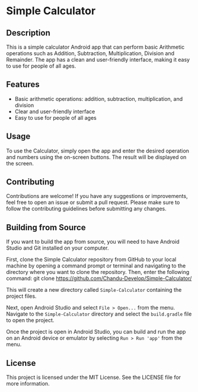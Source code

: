 # Simple Calculator

## Description
This is a simple calculator Android app that can perform basic Arithmetic operations such as Addition, Subtraction, Multiplication, Division and Remainder. The app has a clean and user-friendly interface, making it easy to use for people of all ages.

## Features
- Basic arithmetic operations: addition, subtraction, multiplication, and division
- Clear and user-friendly interface
- Easy to use for people of all ages

## Usage
To use the Calculator, simply open the app and enter the desired operation and numbers using the on-screen buttons. The result will be displayed on the screen.

## Contributing
Contributions are welcome! If you have any suggestions or improvements, feel free to open an issue or submit a pull request. Please make sure to follow the contributing guidelines before submitting any changes.

## Building from Source

If you want to build the app from source, you will need to have Android Studio and Git installed on your computer.

First, clone the Simple Calculator repository from GitHub to your local machine by opening a command prompt or terminal and navigating to the directory where you want to clone the repository. 
Then, enter the following command:  git clone https://github.com/Chandu-Develop/Simple-Calculator/


This will create a new directory called `Simple-Calculator` containing the project files.

Next, open Android Studio and select `File > Open...` from the menu. Navigate to the `Simple-Calculator` directory and select the `build.gradle` file to open the project.

Once the project is open in Android Studio, you can build and run the app on an Android device or emulator by selecting `Run > Run 'app'` from the menu.


## License
This project is licensed under the MIT License. See the LICENSE file for more information.
